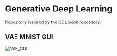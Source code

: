 # Generative Deep Learning

Repository inspired by the [GDL book repository](https://github.com/davidADSP/GDL_code).

## VAE MNIST GUI
![VAE_GUI](https://user-images.githubusercontent.com/53935544/128600660-8e9dd47d-dcf1-4adb-9160-e1c2f83b70eb.png)
